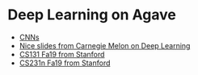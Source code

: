 Deep Learning on Agave
======================

* [CNNs][0]
* [Nice slides from Carnegie Melon on Deep Learning][1]
* [CS131 Fa19 from Stanford][2]
* [CS231n Fa19 from Stanford][3]




[0]: https://towardsdatascience.com/a-comprehensive-guide-to-convolutional-neural-networks-the-eli5-way-3bd2b1164a53
[1]: https://www.cs.cmu.edu/~mgormley/courses/10601-s17/slides/lecture21-cnn.pdf
[2]: http://vision.stanford.edu/teaching/cs131_fall1920/
[3]: http://cs231n.github.io/
